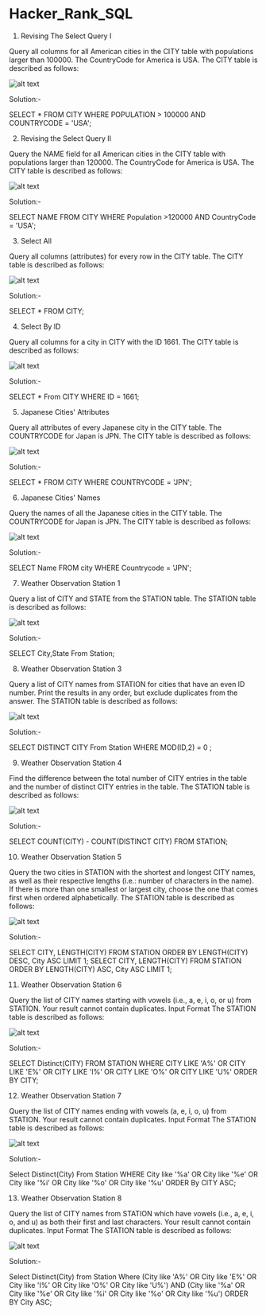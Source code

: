 # Hacker_Rank_SQL

1.  Revising The Select Query I

Query all columns for all American cities in the CITY table with populations larger than 100000. The CountryCode for America is USA.
The CITY table is described as follows:

![alt text](https://github.com/Poornachandra77/Hacker_Rank_SQL/blob/main/hk1.jpeg?raw=true)

Solution:-

SELECT * FROM CITY WHERE POPULATION > 100000 AND COUNTRYCODE = 'USA';

2.  Revising the Select Query II

Query the NAME field for all American cities in the CITY table with populations larger than 120000. The CountryCode for America is USA.
The CITY table is described as follows:

![alt text](https://github.com/Poornachandra77/Hacker_Rank_SQL/blob/main/hk1.jpeg?raw=true)

Solution:-


SELECT NAME FROM CITY WHERE Population >120000 AND CountryCode = 'USA';

3.   Select All

Query all columns (attributes) for every row in the CITY table.
The CITY table is described as follows:

![alt text](https://github.com/Poornachandra77/Hacker_Rank_SQL/blob/main/hk1.jpeg?raw=true)

Solution:-

SELECT * FROM CITY;

4.  Select By ID

Query all columns for a city in CITY with the ID 1661.
The CITY table is described as follows:

![alt text](https://github.com/Poornachandra77/Hacker_Rank_SQL/blob/main/hk1.jpeg?raw=true)

Solution:-

SELECT * From CITY WHERE ID = 1661;

5.  Japanese Cities' Attributes

Query all attributes of every Japanese city in the CITY table. The COUNTRYCODE for Japan is JPN.
The CITY table is described as follows:

![alt text](https://github.com/Poornachandra77/Hacker_Rank_SQL/blob/main/hk1.jpeg?raw=true)

Solution:-

SELECT * FROM CITY WHERE COUNTRYCODE = 'JPN';

6.  Japanese Cities' Names

Query the names of all the Japanese cities in the CITY table. The COUNTRYCODE for Japan is JPN.
The CITY table is described as follows:

![alt text](https://github.com/Poornachandra77/Hacker_Rank_SQL/blob/main/hk1.jpeg?raw=true)

Solution:-

SELECT Name FROM city WHERE Countrycode = 'JPN';

7.  Weather Observation Station 1

Query a list of CITY and STATE from the STATION table.
The STATION table is described as follows:

![alt text](https://github.com/Poornachandra77/Hacker_Rank_SQL/blob/main/hk2.jpeg?raw=true)

Solution:-

SELECT City,State From Station;

8.  Weather Observation Station 3

Query a list of CITY names from STATION for cities that have an even ID number. Print the results in any order, but exclude duplicates from the answer.
The STATION table is described as follows:


![alt text](https://github.com/Poornachandra77/Hacker_Rank_SQL/blob/main/hk2.jpeg?raw=true)

Solution:-

SELECT DISTINCT CITY From Station WHERE MOD(ID,2) = 0 ;

9.  Weather Observation Station 4

Find the difference between the total number of CITY entries in the table and the number of distinct CITY entries in the table.
The STATION table is described as follows:

![alt text](https://github.com/Poornachandra77/Hacker_Rank_SQL/blob/main/hk2.jpeg?raw=true)

Solution:-

SELECT COUNT(CITY) - COUNT(DISTINCT CITY) FROM STATION;

10.  Weather Observation Station 5

Query the two cities in STATION with the shortest and longest CITY names, as well as their respective lengths (i.e.: number of characters in the name). If there is more than one smallest or largest city, choose the one that comes first when ordered alphabetically.
The STATION table is described as follows:


![alt text](https://github.com/Poornachandra77/Hacker_Rank_SQL/blob/main/hk2.jpeg?raw=true)

Solution:-

SELECT CITY, LENGTH(CITY) FROM STATION ORDER BY LENGTH(CITY) DESC, City ASC LIMIT 1;
SELECT CITY, LENGTH(CITY) FROM STATION ORDER BY LENGTH(CITY) ASC, City ASC LIMIT 1;

11. Weather Observation Station 6

Query the list of CITY names starting with vowels (i.e., a, e, i, o, or u) from STATION. Your result cannot contain duplicates.
Input Format
The STATION table is described as follows:

![alt text](https://github.com/Poornachandra77/Hacker_Rank_SQL/blob/main/hk2.jpeg?raw=true)

Solution:-

SELECT Distinct(CITY) FROM STATION WHERE CITY LIKE 'A%' OR CITY LIKE 'E%' OR CITY LIKE 'I%' OR CITY LIKE 'O%' OR CITY LIKE 'U%' ORDER BY CITY;

12. Weather Observation Station 7

Query the list of CITY names ending with vowels (a, e, i, o, u) from STATION. Your result cannot contain duplicates.
Input Format
The STATION table is described as follows:

![alt text](https://github.com/Poornachandra77/Hacker_Rank_SQL/blob/main/hk2.jpeg?raw=true)

Solution:-

Select Distinct(City) From Station WHERE City like '%a' OR City like '%e' OR City like '%i' OR City like '%o' OR City like '%u' ORDER By CITY ASC;


13. Weather Observation Station 8

Query the list of CITY names from STATION which have vowels (i.e., a, e, i, o, and u) as both their first and last characters. Your result cannot contain duplicates.
Input Format
The STATION table is described as follows:

![alt text](https://github.com/Poornachandra77/Hacker_Rank_SQL/blob/main/hk2.jpeg?raw=true)

Solution:-

Select Distinct(City) from Station Where (City like 'A%' OR City like 'E%' OR City like 'I%' OR City like 'O%' OR City like 'U%') AND (City like '%a' OR City like '%e' OR City like '%i' OR City like '%o' OR City like '%u') ORDER BY City ASC;



